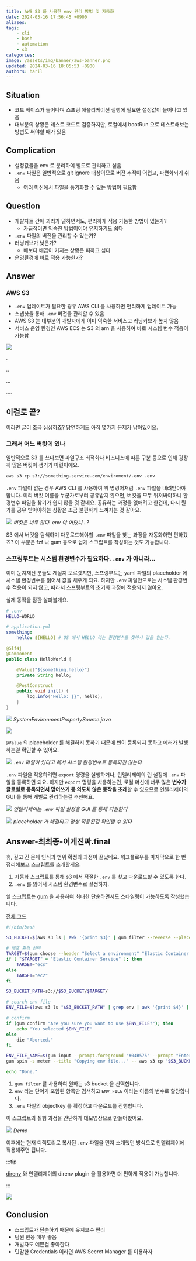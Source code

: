 ```yaml
---
title: AWS S3 를 사용한 env 관리 방법 및 자동화
date: 2024-03-16 17:56:45 +0900
aliases:
tags:
    - cli
    - bash
    - automation
    - s3
categories:
image: /assets/img/banner/aws-banner.png
updated: 2024-03-16 18:05:53 +0900
authors: haril
---
```


## Situation

-   코드 베이스가 늘어나며 스프링 애플리케이션 실행에 필요한 설정값이 늘어나고 있음
-   대부분의 상황은 테스트 코드로 검증하지만, 로컬에서 bootRun 으로 테스트해보는 방법도 써야할 때가 있음

## Complication

-   설정값들을 env 로 분리하여 별도로 관리하고 싶음
-   `.env` 파일은 일반적으로 git ignore 대상이므로 버전 추적이 어렵고, 파편화되기 쉬움
    -   여러 머신에서 파일을 동기화할 수 있는 방법이 필요함

## Question

-   개발자들 간에 괴리가 덜하면서도, 편리하게 적용 가능한 방법이 있는가?
    -   가급적이면 익숙한 방법이어야 유지하기도 쉽다
-   `.env` 파일의 버전을 관리할 수 있는가?
-   러닝커브가 낮은가?
    -   배보다 배꼽이 커지는 상황은 피하고 싶다
-   운영환경에 바로 적용 가능한가?

## Answer

### AWS S3

-   `.env` 업데이트가 필요한 경우 AWS CLI 를 사용하면 편리하게 업데이트 가능
-   스냅샷을 통해 `.env` 버전을 관리할 수 있음
-   AWS S3 는 대부분의 개발자에게 이미 익숙한 서비스고 러닝커브가 높지 않음
-   서비스 운영 환경인 AWS ECS 는 S3 의 arn 을 사용하여 바로 시스템 변수 적용이 가능함

![](https://i.imgur.com/Gs01GRA.gif)

.

..

...

....

## 이걸로 끝?

이라면 글이 조금 심심하죠? 당연하게도 아직 몇가지 문제가 남아있어요.

### 그래서 어느 버킷에 있나

일반적으로 S3 를 쓰다보면 파일구조 최적화나 비즈니스에 따른 구분 등으로 인해 굉장히 많은 버킷이 생기기 마련이에요.

```bash
aws s3 cp s3://something.service.com/enviroment/.env .env
```

`.env` 파일이 없는 경우 AWS CLI 를 사용하여 위 명령어처럼 `.env` 파일을 내려받아야 합니다. 미리 버킷 이름을 누군가로부터 공유받지 않으면, 버킷을 모두 뒤져봐야하니 환경변수 파일을 찾기가 쉽지 않을 것 같네요. 공유하는 과정을 없애려고 한건데, 다시 뭔가를 공유 받아야하는 상황은 조금 불편하게 느껴지는 것 같아요.

![](https://i.imgur.com/zoRtk5z.png)
_버킷은 너무 많다. env 야 어딨니...?_

S3 에서 버킷을 탐색하며 다운로드해야할 `.env` 파일을 찾는 과정을 자동화하면 편하겠죠? 이 부분은 fzf 나 gum 등으로 쉽게 스크립트를 작성하는 것도 가능합니다.

### 스프링부트는 시스템 환경변수가 필요하다. `.env` 가 아니라...

이미 눈치채신 분들도 계실지 모르겠지만, 스프링부트는 yaml 파일의 placeholder 에 시스템 환경변수를 읽어서 값을 채우게 되요. 하지만 `.env` 파일만으로는 시스템 환경변수 적용이 되지 않고, 따라서 스프링부트의 초기화 과정에 적용되지 않아요.

실제 동작을 잠깐 살펴볼게요.

```bash
# .env
HELLO=WORLD
```

```yaml
# application.yml
something:
    hello: ${HELLO} # OS 에서 HELLO 라는 환경변수를 찾아서 값을 얻는다.
```

```java
@Slf4j
@Component
public class HelloWorld {

    @Value("${something.hello}")
    private String hello;

    @PostConstruct
    public void init() {
        log.info("Hello: {}", hello);
    }
}
```

![](https://i.imgur.com/2xsaxSq.png)
_SystemEnvironmentPropertySource.java_

![](https://i.imgur.com/ht8Wkin.png)

`@Value` 의 placeholder 를 해결하지 못하기 때문에 빈이 등록되지 못하고 에러가 발생하는걸 확인할 수 있어요.

![](https://i.imgur.com/5hiC2wG.gif)
_`.env` 파일이 있다고 해서 시스템 환경변수로 등록되진 않는다_

`.env` 파일을 적용하려면 `export` 명령을 실행하거나, 인텔리제이의 런 설정에 `.env` 파일을 등록하면 되요. 하지만 `export` 명령을 사용하는건, 로컬 머신에 너무 많은 **변수가 글로벌로 등록되면서 덮어쓰기 등 의도치 않은 동작을 초래**할 수 있으므로 인텔리제이의 GUI 를 통해 개별로 관리하는걸 추천해요.

![](https://i.imgur.com/qyTR7Vb.png)
_인텔리제이는 `.env` 파일 설정을 GUI 를 통해 지원한다_

![](https://i.imgur.com/9Ef45h1.png)
_placeholder 가 해결되고 정상 적용된걸 확인할 수 있다_

## Answer-최최종-이게진짜.final

휴, 길고 긴 문제 인식과 범위 확정의 과정이 끝났네요. 워크플로우를 마지막으로 한 번 정리해보고 스크립트를 소개할게요.

1. 자동화 스크립트를 통해 s3 에서 적절한 `.env` 를 찾고 다운로드할 수 있도록 한다.
2. `.env` 를 읽어서 시스템 환경변수로 설정하자.

쉘 스크립트는 [gum](https://github.com/charmbracelet/gum) 을 사용하여 최대한 단순하면서도 스타일링이 가능하도록 작성했습니다.

[전체 코드](https://github.com/songkg7/automation-script)

```bash
#!/bin/bash

S3_BUCKET=$(aws s3 ls | awk '{print $3}' | gum filter --reverse --placeholder "Select...") # 1.

# 배포 환경 선택
TARGET=$(gum choose --header "Select a environment" "Elastic Container Service" "EC2")
if [ "$TARGET" = "Elastic Container Service" ]; then
    TARGET="ecs"
else
    TARGET="ec2"
fi

S3_BUCKET_PATH=s3://$S3_BUCKET/$TARGET/

# search env file
ENV_FILE=$(aws s3 ls "$S3_BUCKET_PATH" | grep env | awk '{print $4}' | gum filter --reverse --placeholder "Select...") # 2.

# confirm
if (gum confirm "Are you sure you want to use $ENV_FILE?"); then
    echo "You selected $ENV_FILE"
else
    die "Aborted."
fi

ENV_FILE_NAME=$(gum input --prompt.foreground "#04B575" --prompt "Enter the name of the env file: " --value ".env" --placeholder ".env")
gum spin -s meter --title "Copying env file..." -- aws s3 cp "$S3_BUCKET_PATH$ENV_FILE" "$ENV_FILE_NAME" # 3.

echo "Done."
```

1. `gum filter` 를 사용하여 원하는 s3 bucket 을 선택합니다.
2. `env` 라는 단어가 포함된 항목만 검색하고 `ENV_FILE` 이라는 이름의 변수로 할당합니다.
3. `.env` 파일의 objectkey 를 확정하고 다운로드를 진행합니다.

이 스크립트의 실행 과정을 간단하게 데모영상으로 만들어봤어요.

![](https://i.imgur.com/CWSYRCu.gif)
_Demo_

이후에는 현재 디렉토리로 복사된 `.env` 파일을 먼저 소개했던 방식으로 인텔리제이에 적용해주면 됩니다.

:::tip

[direnv](https://direnv.net/) 와 인텔리제이의 direnv plugin 을 활용하면 더 편하게 적용이 가능합니다.

:::

![](https://i.imgur.com/NSIiPwn.jpeg)

## Conclusion

-   스크립트가 단순하기 때문에 유지보수 편리
-   팀원 반응 매우 좋음
-   개발자도 예쁜걸 좋아한다
-   민감한 Credentials 이라면 AWS Secret Manager 를 이용하자
